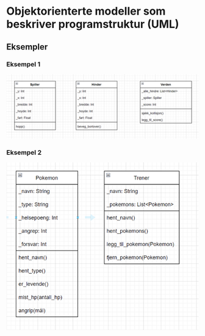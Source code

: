 # Objektorienterte modeller som beskriver programstruktur (UML)

## Eksempler

### Eksempel 1

![Bilde av UML-diagram](/umleksempel1.png)

### Eksempel 2

![Bilde av UML-diagram](umleksempel2.png)